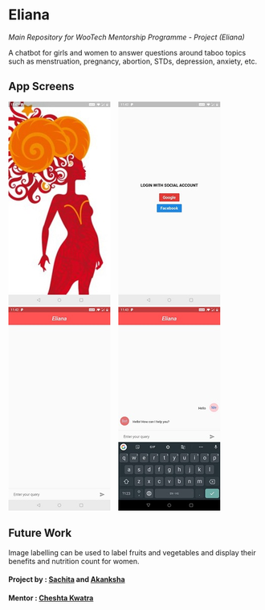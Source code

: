 # Eliana

_Main Repository for WooTech Mentorship Programme - Project (Eliana)_

A chatbot for girls and women to answer questions around taboo topics such as menstruation, pregnancy, abortion, STDs, depression, anxiety, etc. 

## App Screens

![alt-text](https://github.com/WooTechnology/ChatBot/blob/master/screenshots/4.jpeg) &nbsp;&nbsp;
![alt-text](https://github.com/WooTechnology/ChatBot/blob/master/screenshots/2.jpeg) &nbsp;&nbsp;
![alt-text](https://github.com/WooTechnology/ChatBot/blob/master/screenshots/1.jpeg) &nbsp;&nbsp;
![alt-text](https://github.com/WooTechnology/ChatBot/blob/master/screenshots/3.jpeg) &nbsp;&nbsp;


## Future Work
Image labelling can be used to label fruits and vegetables and display their benefits and nutrition count for women.


#### Project by : [Sachita](https://github.com/sachita3) and [Akanksha](https://github.com/akankshatanwar1701)

#### Mentor : [Cheshta Kwatra](https://github.com/CheshtaK)
